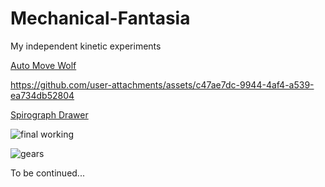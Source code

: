 # Mechanical-Fantasia
My independent kinetic experiments

[Auto Move Wolf](Projects/the_wolf.md)


https://github.com/user-attachments/assets/c47ae7dc-9944-4af4-a539-ea734db52804


[Spirograph Drawer](Projects/auto_spirograph.md)

![final working](https://github.com/user-attachments/assets/8861231e-e96b-4a08-ad33-9d4d7eb2ac16)


![gears](https://github.com/user-attachments/assets/fc8007fd-dfee-4ed6-8f8e-04e5ef5cf772)


To be continued...
